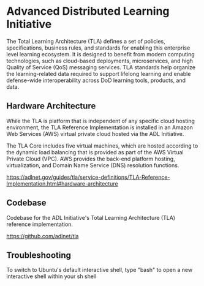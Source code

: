 # Advanced Distributed Learning Initiative

The Total Learning Architecture (TLA) defines a set of policies, specifications, business rules, and standards for enabling this enterprise level learning ecosystem. It is designed to benefit from modern computing technologies, such as cloud-based deployments, microservices, and high Quality of Service (QoS) messaging services. TLA standards help organize the learning-related data required to support lifelong learning and enable defense-wide interoperability across DoD learning tools, products, and data.

## Hardware Architecture

While the TLA is platform that is independent of any specific cloud hosting environment, the TLA Reference Implementation is installed in an Amazon Web Services (AWS) virtual private cloud hosted via the ADL Initiative.

The TLA Core includes five virtual machines, which are hosted according to the dynamic load balancing that is provided as part of the AWS Virtual Private Cloud (VPC). AWS provides the back-end platform hosting, virtualization, and Domain Name Service (DNS) resolution functions.



https://adlnet.gov/guides/tla/service-definitions/TLA-Reference-Implementation.html#hardware-architecture

## Codebase

Codebase for the ADL Initiative's Total Learning Architecture (TLA) reference implementation.

https://github.com/adlnet/tla


## Troubleshooting

To switch to Ubuntu's default interactive shell, type "bash" to open a new interactive shell within your sh shell